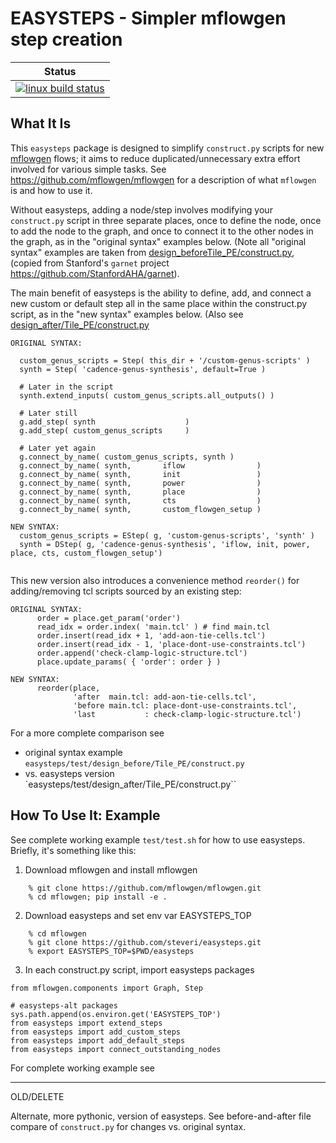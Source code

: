 # EASYSTEPS - Simpler mflowgen step creation

| Status                       |
|------------------------------|
| [![linux build status][1]][2]|

[1]: https://travis-ci.org/steveri/easysteps.svg?branch=master
[2]: https://travis-ci.org/steveri/easysteps


## What It Is

This `easysteps` package is designed to simplify `construct.py` scripts for new [mflowgen](https://github.com/mflowgen/mflowgen) flows; it aims to reduce duplicated/unnecessary extra effort involved for various simple tasks. See https://github.com/mflowgen/mflowgen for a description of what `mflowgen` is and how to use it.

Without easysteps, adding a node/step involves modifying your `construct.py` script in three separate places, once to define the node, once to add the node to the graph, and once to connect it to the other nodes in the graph, as in the "original syntax" examples below. (Note all "original syntax" examples are taken from [design_beforeTile_PE/construct.py](https://github.com/steveri/easysteps/blob/master/test/design_before/Tile_PE/construct.py), (copied from Stanford's `garnet` project https://github.com/StanfordAHA/garnet).

The main benefit of easysteps is the ability to define, add, and connect a new custom or default step all in the same place within the construct.py script, as in the "new syntax" examples below. (Also see [design_after/Tile_PE/construct.py](https://github.com/steveri/easysteps/blob/master/test/design_after/Tile_PE/construct.py)

```
ORIGINAL SYNTAX:

  custom_genus_scripts = Step( this_dir + '/custom-genus-scripts' )
  synth = Step( 'cadence-genus-synthesis', default=True )

  # Later in the script
  synth.extend_inputs( custom_genus_scripts.all_outputs() )

  # Later still
  g.add_step( synth                    )
  g.add_step( custom_genus_scripts     )

  # Later yet again
  g.connect_by_name( custom_genus_scripts, synth )
  g.connect_by_name( synth,       iflow                )
  g.connect_by_name( synth,       init                 )
  g.connect_by_name( synth,       power                )
  g.connect_by_name( synth,       place                )
  g.connect_by_name( synth,       cts                  )
  g.connect_by_name( synth,       custom_flowgen_setup )

NEW SYNTAX:
  custom_genus_scripts = EStep( g, 'custom-genus-scripts', 'synth' )
  synth = DStep( g, 'cadence-genus-synthesis', 'iflow, init, power, place, cts, custom_flowgen_setup')


```

This new version also introduces a convenience method `reorder()` for adding/removing tcl scripts sourced by an existing step:

```
ORIGINAL SYNTAX:
      order = place.get_param('order')
      read_idx = order.index( 'main.tcl' ) # find main.tcl
      order.insert(read_idx + 1, 'add-aon-tie-cells.tcl')
      order.insert(read_idx - 1, 'place-dont-use-constraints.tcl')
      order.append('check-clamp-logic-structure.tcl')
      place.update_params( { 'order': order } ) 

NEW SYNTAX:
      reorder(place,
              'after  main.tcl: add-aon-tie-cells.tcl',
              'before main.tcl: place-dont-use-constraints.tcl',
              'last           : check-clamp-logic-structure.tcl')
```

For a more complete comparison see
* original syntax example `easysteps/test/design_before/Tile_PE/construct.py`
* vs. easysteps version `easysteps/test/design_after/Tile_PE/construct.py``

## How To Use It: Example

See complete working example `test/test.sh` for how to use easysteps. Briefly, it's something like this:

1. Download mflowgen and install mflowgen
```
    % git clone https://github.com/mflowgen/mflowgen.git
    % cd mflowgen; pip install -e .
```

2. Download easysteps and set env var EASYSTEPS_TOP
```
    % cd mflowgen
    % git clone https://github.com/steveri/easysteps.git
    % export EASYSTEPS_TOP=$PWD/easysteps

```
3. In each construct.py script, import easysteps packages
```
from mflowgen.components import Graph, Step

# easysteps-alt packages
sys.path.append(os.environ.get('EASYSTEPS_TOP')
from easysteps import extend_steps
from easysteps import add_custom_steps
from easysteps import add_default_steps
from easysteps import connect_outstanding_nodes
```

For complete working example see 


------------------------------------------------------------------------------
OLD/DELETE

Alternate, more pythonic, version of easysteps. See before-and-after file compare of 
`construct.py` for changes vs. original syntax. 


